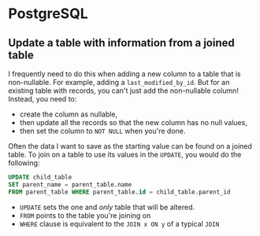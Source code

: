 # PostgreSQL

## Update a table with information from a joined table

I frequently need to do this when adding a new column to a table that is non-nullable.
For example, adding a `last_modified_by_id`.
But for an existing table with records, you can't just add the non-nullable column!
Instead, you need to:

- create the column as nullable, 
- then update all the records so that the new column has no null values, 
- then set the column to `NOT NULL` when you're done.

Often the data I want to save as the starting value can be found on a joined table.
To join on a table to use its values in the `UPDATE`, you would do the following:

```sql
UPDATE child_table
SET parent_name = parent_table.name
FROM parent_table WHERE parent_table.id = child_table.parent_id
```

- `UPDATE` sets the one and _only_ table that will be altered.
- `FROM` points to the table you're joining on
- `WHERE` clause is equivalent to the `JOIN x ON y` of a typical `JOIN`
